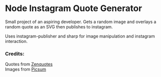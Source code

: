 # Node Instagram Quote Generator

Small project of an aspiring developer. Gets a random image and overlays a random quote as an SVG then publishes to instagram.

Uses instagram-publisher and sharp for image manipulation and instagram interaction.

### Credits:

Quotes from [Zenquotes](https://zenquotes.io) \
Images from [Picsum](https://picsum.photos/)
